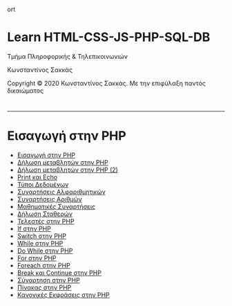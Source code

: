 ort<html>
<body>
<h1> Learn HTML-CSS-JS-PHP-SQL-DB</h1>
<p> Τμήμα Πληροφορικής & Τηλεπικοινωνιών </p>
<p> Κωνσταντίνος Σακκάς</p>
<p>Copyright © 2020 Κωνσταντίνος Σακκάς. Με την επιφύλαξη παντός δικαιώματος</p>
  <h1></h1>
<hr>

<h1>Εισαγωγή στην PHP</h1>

<ul>
<li><a href="./Code greek/introduction.php" target="_blank">Εισαγωγή στην PHP </a></li>
<li><a href="./Code greek/variable.php" target="_blank">Δήλωση μεταβλητών στην PHP </a></li>
<li><a href="./Code greek/variable2.php" target="_blank">Δήλωση μεταβλητών στην PHP (2) </a></li>
<li><a href="./Code greek/print.php" target="_blank">Print και Echo</a></li>
<li><a href="./Code greek/data_type.php" target="_blank">Τύποι Δεδομένων</a></li>
<li><a href="./Code greek/string_functions.php" target="_blank">Συναρτήσεις Αλφαριθμητικών</a></li>
<li><a href="./Code greek/members.php" target="_blank">Συναρτήσεις Αριθμών</a></li>
<li><a href="./Code greek/math.php" target="_blank">Μαθηματικές Συναρτήσεις</a></li>
<li><a href="./Code greek/const.php" target="_blank">Δήλωση Σταθερών</a></li>
<li><a href="./Code greek/operator.php" target="_blank">Τελεστές στην PHP</a></li>
<li><a href="./Code greek/if.php" target="_blank">If στην PHP</a></li>
<li><a href="./Code greek/switch.php" target="_blank">Switch στην PHP</a></li>
<li><a href="./Code greek/while.php" target="_blank">While στην PHP</a></li>
<li><a href="./Code greek/do_while.php" target="_blank">Do While στην PHP</a></li>
<li><a href="./Code greek/for.php" target="_blank">For στην PHP</a></li>
<li><a href="./Code greek/foreach.php" target="_blank">Foreach στην PHP</a></li>
<li><a href="./Code greek/break_and_continue.php" target="_blank">Break και Continue στην PHP</a></li>
<li><a href="./Code greek/function.php" target="_blank">Σύναρτηση στην PHP</a></li>
<li><a href="./Code greek/array.php" target="_blank">Πίνακας στην PHP</a></li>
<li><a href="./Code greek/regular_expression.php" target="_blank">Κανονικές Εκφράσεις στην PHP</a></li>
</ul>
</body>
</html>
